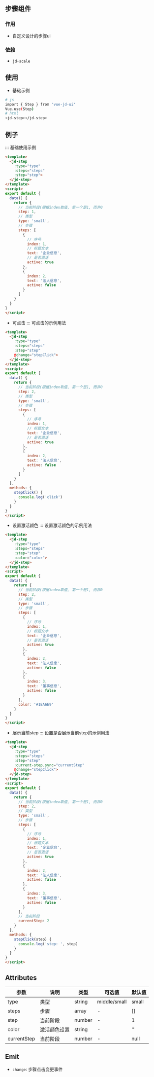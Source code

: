 ## 步骤组件

### 作用
- 自定义设计的步骤ui

### 依赖
- `jd-scale`

## 使用
- 基础示例
```bash
# js
import { Step } from 'vue-jd-ui'
Vue.use(Step)
# html
<jd-step></jd-step>
```
## 例子
::: 基础使用示例
```html
<template>
  <jd-step
    :type="type"
    :steps="steps"
    :step="step">
  </jd-step>
</template>
<script>
export default {
  data() {
    return {
      // 当前阶段(根据index取值, 第一个是1, 而非0
      step: 1,
      // 类型
      type: 'small',
      // 步骤
      steps: [
        {
          // 序号
          index: 1,
          // 标题文本
          text: '企业信息',
          // 是否激活
          active: true
        },
        {
          index: 2,
          text: '法人信息',
          active: false
        }
      ]
    }
  }
}
</script>
```

- 可点击
::: 可点击的示例用法
```html
<template>
  <jd-step
    :type="type"
    :steps="steps"
    :step="step"
    @change="stepClick">
  </jd-step>
</template>
<script>
export default {
  data() {
    return {
      // 当前阶段(根据index取值, 第一个是1, 而非0
      step: 2,
      // 类型
      type: 'small',
      // 步骤
      steps: [
        {
          // 序号
          index: 1,
          // 标题文本
          text: '企业信息',
          // 是否激活
          active: true
        },
        {
          index: 2,
          text: '法人信息',
          active: false
        }
      ]
    }
  },
  methods: {
    stepClick() {
      console.log('click')
    }
  }
}
</script>
```

- 设置激活颜色
::: 设置激活颜色的示例用法
```html
<template>
  <jd-step
    :type="type"
    :steps="steps"
    :step="step"
    :color="color">
  </jd-step>
</template>
<script>
export default {
  data() {
    return {
      // 当前阶段(根据index取值, 第一个是1, 而非0
      step: 2,
      // 类型
      type: 'small',
      // 步骤
      steps: [
        {
          // 序号
          index: 1,
          // 标题文本
          text: '企业信息',
          // 是否激活
          active: true
        },
        {
          index: 2,
          text: '法人信息',
          active: false
        },
        {
          index: 3,
          text: '董事信息',
          active: false
        }
      ],
      color: '#1EA6E9'
    }
  }
}
</script>
```

- 展示当前step
::: 设置是否展示当前step的示例用法
```html
<template>
  <jd-step
    :type="type"
    :steps="steps"
    :step="step"
    :current-step.sync="currentStep"
    @change="stepClick">
  </jd-step>
</template>
<script>
export default {
  data() {
    return {
      // 当前阶段(根据index取值, 第一个是1, 而非0
      step: 2,
      // 类型
      type: 'small',
      // 步骤
      steps: [
        {
          // 序号
          index: 1,
          // 标题文本
          text: '企业信息',
          // 是否激活
          active: true
        },
        {
          index: 2,
          text: '法人信息',
          active: false
        },
        {
          index: 3,
          text: '董事信息',
          active: false
        }
      ],
      // 当前阶段
      currentStep: 2
    }
  },
  methods: {
    stepClick(step) {
      console.log('step: ', step)
    }
  }
}
</script>
```

## Attributes
| 参数      | 说明          | 类型      | 可选值                           | 默认值  |
|---------- |-------------- |---------- |--------------------------------  |-------- |
| type     | 类型           | string | middle/small | small |
| steps    | 步骤           | array  | - | [] |
| step     | 当前阶段        | number | - | 1  |
| color    | 激活颜色设置     | string | - | ''  |
| currentStep | 当前阶段   | number | - | null  |

## Emit
- `change`: 步骤点击变更事件

